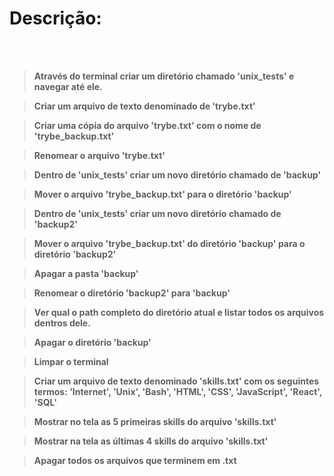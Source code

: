 # **Descrição:**
<br><br/>


>**Através do terminal criar um diretório chamado 'unix_tests' e navegar até ele.**

>**Criar um arquivo de texto denominado de 'trybe.txt'**

>**Criar uma cópia do arquivo 'trybe.txt' com o nome de 'trybe_backup.txt'**

>**Renomear o arquivo 'trybe.txt'**

>**Dentro de 'unix_tests' criar um novo diretório chamado de 'backup'**

>**Mover o arquivo 'trybe_backup.txt' para o diretório 'backup'**

>**Dentro de 'unix_tests' criar um novo diretório chamado de 'backup2'**

>**Mover o arquivo 'trybe_backup.txt' do diretório 'backup' para o diretório 'backup2'**

>**Apagar a pasta 'backup'**

>**Renomear o diretório 'backup2' para 'backup'**

>**Ver qual o path completo do diretório atual e listar todos os arquivos dentros dele.**

>**Apagar o diretório 'backup'**

>**Limpar o terminal** 

>**Criar um arquivo de texto denominado 'skills.txt' com os seguintes termos: 'Internet', 'Unix', 'Bash', 'HTML', 'CSS', 'JavaScript', 'React', 'SQL'**

>**Mostrar no tela as 5 primeiras skills do arquivo 'skills.txt'**

>**Mostrar na tela as últimas 4 skills do arquivo 'skills.txt'**

>**Apagar todos os arquivos que terminem em .txt**
